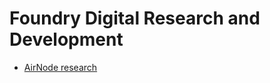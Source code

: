 # Foundry Digital Research and Development


- [AirNode research](The%20AirNode%20Research/readme.md)

